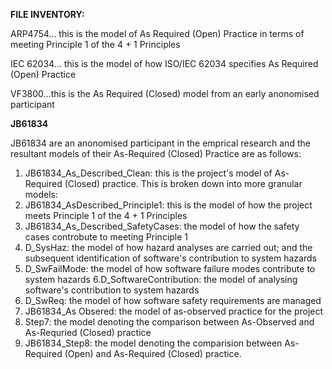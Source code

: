 **FILE INVENTORY:**

ARP4754... this is the model of As Required (Open) Practice in terms of meeting Principle 1 of the 4 + 1 Principles

IEC 62034... this is the model of how ISO/IEC 62034 specifies As Required (Open) Practice

VF3800...this is the As Required (Closed) model from an early anonomised participant

**JB61834**

JB61834 are an anonomised participant in the emprical research and the resultant models of their As-Required (Closed) Practice are as follows:

1. JB61834_As_Described_Clean: this is the project's model of As-Required (Closed) practice. This is broken down into more granular models:
2. JB61834_AsDescribed_Principle1: this is the model of how the project meets Principle 1 of the 4 + 1 Principles
3. JB61834_As_Described_SafetyCases: the model of how the safety cases controbute to meeting Principle 1
4. D_SysHaz: the model of how hazard analyses are carried out; and the subsequent identification of software's contribution to system hazards
5. D_SwFailMode: the model of how software failure modes contribute to system hazards
6.D_SoftwareContribution: the model of analysing software's contribution to system hazards
7. D_SwReq: the model of how software safety requirements are managed
8. JB61834_As Obsered: the model of as-observed practice for the project
9. Step7: the model denoting the comparison between As-Observed and As-Requried (Closed) practice
10. JB61834_Step8: the model denoting the comparision between As-Required (Open) and As-Required (Closed) practice.
